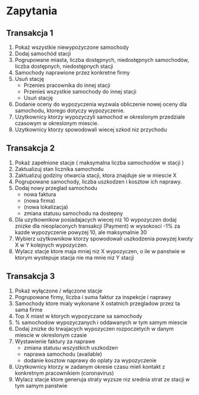 # Zapytania 

## Transakcja 1
1. Pokaż wszystkie niewypożyczone samochody
1. Dodaj samochód stacji
1. Pogrupowane miasta, liczba dostępnych, niedostępnych samochodów, liczba dostępnych, niedostępnych stacji
1. Samochody naprawione przez konkretne firmy
1. Usuń stację
    * Przenies pracownika do innej stacji
    * Przenieś wszystkie samochody do innej stacji
    * Usuń stację
1. Dodanie oceny do wypozyczenia wyzwala obliczenie nowej oceny dla samochodu, ktorego dotyczy wypozyczenie.
1. Uzytkownicy ktorzy wypozyczyli samochod w okreslonym przedziale czasowym w okreslonym miescie.
1. Uzytkownicy ktorzy spowodowali wiecej szkod niz przychodu


## Transakcja 2
1. Pokaż zapełnione stacje ( maksymalna liczba samochodów w stacji )
1. Zaktualizuj stan licznika samochodu
1. Zaktualizuj godziny otwarcia stacji, ktora znajduje sie w miescie X
1. Pogrupowane samochody, liczba uszkodzen i kosztow ich naprawy.
1. Dodaj nowy przeglad samochodu
    * nowa faktura
    * (nowa firma)
    * (nowa lokalizacja)
    * zmiana statusu samochodu na dostepny
1. Dla uzytkownikow posiadajacych wiecej niz 10 wypozyczen dodaj znizke dla nieoplaconych transakcji (Payment) w wysokosci -1% za kazde wypozyczenie powyzej 10, ale maksymalnie 30
1. Wybierz uzytkownikow ktorzy spowodowali uszkodzenia powyzej kwoty X w Y kolejnych wypozyczen.
1. Wylacz stacje ktore maja mniej niz X wypozyczen, o ile w panstwie w ktorym wystepuje stacja nie ma mnie niz Y stacji

## Transakcja 3

1. Pokaż wyłączone / włączone stacje
1. Pogrupowane firmy, liczba i suma faktur za inspekcje i naprawy
1. Samochody ktore mialy wykonane X ostatnich przegladow przez ta sama firme
1. Top X miast w ktorych wypozyczane sa samochody 
1. % samochodow wypozyczanych i oddawanych w tym samym miescie 
1. Dodaj znizke do trwajacych wypozyczen rozpoczetych w danym miescie w okreslonym czasie
1. Wystawienie faktury za naprawe
    * zmiana statusu wszystkich uszkodzen
    * naprawa samochodu (available)
    * dodanie kosztow naprawy do oplaty za wypozyczenie
1. Uzytkownicy ktorzy w zadanym okresie czasu mieli kontakt z konkretnym pracownikiem (coronavirus)
1. Wylacz stacje ktore generuja straty wyzsze niz srednia strat ze stacji w tym samym panstwie
